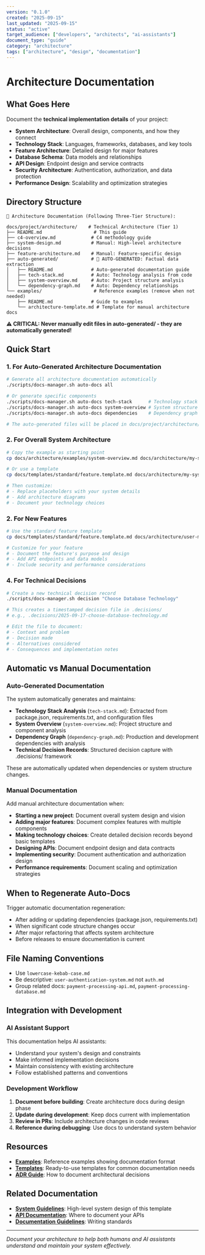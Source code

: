 ```yaml
---
version: "0.1.0"
created: "2025-09-15"
last_updated: "2025-09-15"
status: "active"
target_audience: ["developers", "architects", "ai-assistants"]
document_type: "guide"
category: "architecture"
tags: ["architecture", "design", "documentation"]
---
```


# Architecture Documentation

## What Goes Here

Document the **technical implementation details** of your project:

- **System Architecture**: Overall design, components, and how they connect
- **Technology Stack**: Languages, frameworks, databases, and key tools
- **Feature Architecture**: Detailed design for major features
- **Database Schema**: Data models and relationships
- **API Design**: Endpoint design and service contracts
- **Security Architecture**: Authentication, authorization, and data protection
- **Performance Design**: Scalability and optimization strategies

## Directory Structure

```
📁 Architecture Documentation (Following Three-Tier Structure):

docs/project/architecture/    # Technical Architecture (Tier 1)
├── README.md                   # This guide
├── c4-overview.md             # C4 methodology guide
├── system-design.md           # Manual: High-level architecture decisions
├── feature-architecture.md    # Manual: Feature-specific design
├── auto-generated/            # 🤖 AUTO-GENERATED: Factual data extraction
│   ├── README.md              # Auto-generated documentation guide
│   ├── tech-stack.md          # Auto: Technology analysis from code
│   ├── system-overview.md     # Auto: Project structure analysis
│   └── dependency-graph.md    # Auto: Dependency relationships
└── examples/                   # Reference examples (remove when not needed)
    ├── README.md              # Guide to examples
    └── architecture-template.md # Template for manual architecture docs
```

**⚠️ CRITICAL: Never manually edit files in auto-generated/ - they are automatically generated!**

## Quick Start

### 1. **For Auto-Generated Architecture Documentation**
```bash
# Generate all architecture documentation automatically
./scripts/docs-manager.sh auto-docs all

# Or generate specific components
./scripts/docs-manager.sh auto-docs tech-stack      # Technology stack analysis
./scripts/docs-manager.sh auto-docs system-overview # System structure overview
./scripts/docs-manager.sh auto-docs dependencies    # Dependency graph

# The auto-generated files will be placed in docs/project/architecture/auto-generated/
```

### 2. **For Overall System Architecture**
```bash
# Copy the example as starting point
cp docs/architecture/examples/system-overview.md docs/architecture/my-system.md

# Or use a template
cp docs/templates/standard/feature.template.md docs/architecture/my-system.md

# Then customize:
# - Replace placeholders with your system details
# - Add architecture diagrams
# - Document your technology choices
```

### 2. **For New Features**
```bash
# Use the standard feature template
cp docs/templates/standard/feature.template.md docs/architecture/user-management.md

# Customize for your feature
# - Document the feature's purpose and design
# - Add API endpoints and data models
# - Include security and performance considerations
```

### 4. **For Technical Decisions**
```bash
# Create a new technical decision record
./scripts/docs-manager.sh decision "Choose Database Technology"

# This creates a timestamped decision file in .decisions/
# e.g., .decisions/2025-09-17-choose-database-technology.md

# Edit the file to document:
# - Context and problem
# - Decision made
# - Alternatives considered
# - Consequences and implementation notes
```

## Automatic vs Manual Documentation

### Auto-Generated Documentation
The system automatically generates and maintains:

- **Technology Stack Analysis** (`tech-stack.md`): Extracted from package.json, requirements.txt, and configuration files
- **System Overview** (`system-overview.md`): Project structure and component analysis
- **Dependency Graph** (`dependency-graph.md`): Production and development dependencies with analysis
- **Technical Decision Records**: Structured decision capture with .decisions/ framework

These are automatically updated when dependencies or system structure changes.

### Manual Documentation
Add manual architecture documentation when:

- **Starting a new project**: Document overall system design and vision
- **Adding major features**: Document complex features with multiple components
- **Making technology choices**: Create detailed decision records beyond basic templates
- **Designing APIs**: Document endpoint design and data contracts
- **Implementing security**: Document authentication and authorization design
- **Performance requirements**: Document scaling and optimization strategies

## When to Regenerate Auto-Docs

Trigger automatic documentation regeneration:
- After adding or updating dependencies (package.json, requirements.txt)
- When significant code structure changes occur
- After major refactoring that affects system architecture
- Before releases to ensure documentation is current

## File Naming Conventions

- Use `lowercase-kebab-case.md`
- Be descriptive: `user-authentication-system.md` not `auth.md`
- Group related docs: `payment-processing-api.md`, `payment-processing-database.md`

## Integration with Development

### AI Assistant Support
This documentation helps AI assistants:
- Understand your system's design and constraints
- Make informed implementation decisions
- Maintain consistency with existing architecture
- Follow established patterns and conventions

### Development Workflow
1. **Document before building**: Create architecture docs during design phase
2. **Update during development**: Keep docs current with implementation
3. **Review in PRs**: Include architecture changes in code reviews
4. **Reference during debugging**: Use docs to understand system behavior

## Resources

- **[Examples](./examples/README.md)**: Reference examples showing documentation format
- **[Templates](./templates/)**: Ready-to-use templates for common documentation needs
- **[ADR Guide](./decision-records/README.md)**: How to document architectural decisions

## Related Documentation

- **[System Guidelines](../../CLAUDE.md)**: High-level system design of this template
- **[API Documentation](../api/README.md)**: Where to document your APIs
- **[Documentation Guidelines](../documentation-guidelines.md)**: Writing standards

---

*Document your architecture to help both humans and AI assistants understand and maintain your system effectively.*